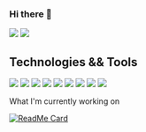 ### Hi there 👋

<!--
**niles87/niles87** is a ✨ _special_ ✨ repository because its `README.md` (this file) appears on your GitHub profile.

Here are some ideas to get you started:

- 🔭 I’m currently working on ...
- 🌱 I’m currently learning ...
- 👯 I’m looking to collaborate on ...
- 🤔 I’m looking for help with ...
- 💬 Ask me about ...
- 📫 How to reach me: ...
- 😄 Pronouns: ...
- ⚡ Fun fact: ...
-->
<!--
[![Header](https://raw.githubusercontent.com/niles87/<OWNER>/<OWNER>/readme_header.png "Header")](https://niles87.dev/)
-->

<img src="https://github-readme-stats.vercel.app/api?username=niles87&show_icons=true&theme=dark&count_private=true">
<a href="https://github.com/anuraghazra/github-readme-stats"><img src="https://github-readme-stats.vercel.app/api/top-langs/?username=niles87&theme=dark"></a>

## Technologies && Tools

<img src="https://img.shields.io/badge/OS-iOS-informational?style=plastic&logo=Apple&logoColor=white&color=black&labelColor=blue"> 
<img src="https://img.shields.io/badge/OS-Windows-informational?style=plastic&logo=windows&logoColor=white&color=black&labelColor=blue">
<img src="https://img.shields.io/badge/Editor-Visual%20Studio-red?style=plastic&logo=visual%20studio&logoColor=blueviolet&color=black&labelColor=blue"> 
<img src="https://img.shields.io/badge/Code-Node-informational?style=plastic&logo=Node.JS&logoColor=green&color=black&labelColor=blue"> 
<img src="https://img.shields.io/badge/Code-C%23-informational?style=plastic&logo=c-Sharp&logoColor=blueviolet&color=black&labelColor=blue"> 
<img src="https://img.shields.io/badge/Tool-Unity-informational?style=plastic&logo=Unity&logoColor=white&color=black&labelColor=blue"> 
<img src="https://img.shields.io/badge/Tool-Git-informational?style=plastic&logo=Git&logoColor=red&color=black&labelColor=blue"> 
<img src="https://img.shields.io/badge/Tool-MongoDB-informational?style=plastic&logo=mongoDB&logoColor=green&color=black&labelColor=blue">
<img src="https://img.shields.io/badge/Tool-MySQL-informational?style=plastic&logo=mySQL&logoColor=black&color=black&labelColor=blue">

What I'm currently working on

[![ReadMe Card](https://github-readme-stats.vercel.app/api/pin/?username=niles87&repo=vigilant-fortnight&theme=dark)](https://github.com/niles87/vigilant-fortnight)
